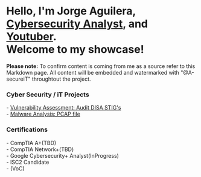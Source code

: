 <h1>Hello, I'm Jorge Aguilera, <a href="https://www.gitub.com/a-secureIT">Cybersecurity Analyst</a>, and <a href="https://www.youtube.com/@A-secureiT">Youtuber</a>.<br>
Welcome to my showcase!</h1>
<B>Please note:</B> To confirm content is coming from me as a source refer to this Markdown page. All content will be embedded and watermarked with "@A-secureiT" throughtout the project.<br>
<h3>Cyber Security / iT Projects</h3>
- <a href="https://www.youtube.com/@A-secureiT">Vulnerability Assessment: Audit DISA STIG's</a><br>
- <a href="https://www.youtube.com/@A-secureiT">Malware Analysis: PCAP file</a><br>
<h3>Certifications</h3>
- CompTIA A+(TBD)<br>
- CompTIA Network+(TBD)<br>
- Google Cybersecurity+ Analyst(InProgress)<br>
- ISC2  Candidate <br>
- (VoC)
<!---
a-secureIT/a-secureIT is a ✨ special ✨ repository because its `README.md` (this file) appears on your GitHub profile.
You can click the Preview link to take a look at your changes.
--->
